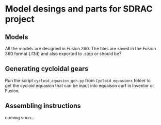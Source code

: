 # Model desings and parts for SDRAC project


## Models
All the models are designed in Fusion 360. The files are saved in the Fusion 360 format (.f3d) and also exported to .step or should be?

## Generating cycloidal gears
Run the script `cycloid_equasion_gen.py` from `Cycloid equasions` folder to get the cycloid equasion that can be input into equaison curf in Inventor or Fusion.

## Assembling instructions 
coming soon...
